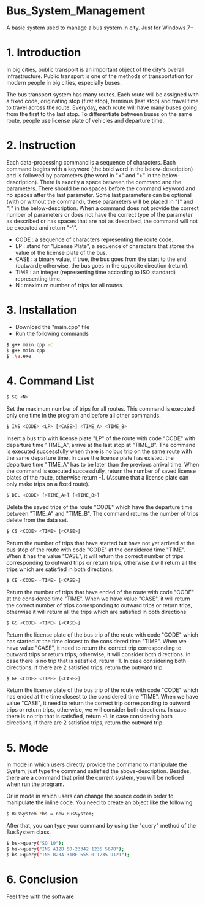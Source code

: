 # Bus_System_Management
A basic system used to manage a bus system in city. Just for Windows 7+
# 1. Introduction
In big cities, public transport is an important object of the city's overall infrastructure. Public transport is one of the methods of transportation for modern people in big cities, especially buses.

The bus transport system has many routes. Each route will be assigned with a fixed code, originating stop (first stop), terminus (last stop) and travel time to travel across the route. Everyday, each route will have many buses going from the first to the last stop. To differentiate between buses on the same route, people use license plate of vehicles and departure time.
# 2. Instruction 
Each data-processing command is a sequence of characters. Each command begins with a keyword (the bold word in the below-description) and is followed by parameters (the word in "<" and ">" in the below-description). There is exactly a space between the command and the parameters. There should be no spaces before the command keyword and no spaces after the last parameter. Some last parameters can be optional (with or without the command), these parameters will be placed in "[" and "]" in the below-description. When a command does not provide the correct number of parameters or does not have the correct type of the parameter as described or has spaces that are not as described, the command will not be executed and return "-1".
- CODE : a sequence of characters representing the route code.
- LP : stand for "License Plate", a sequence of characters that stores the value of the license plate of the bus.
- CASE : a binary value, if true, the bus goes from the start to the end (outward); otherwise, the bus goes in the opposite direction (return).
- TIME : an integer (representing time according to ISO standard) representing time.
- N : maximum number of trips for all routes. 
# 3. Installation
- Download the "main.cpp" file 
- Run the following commands

```sh
$ g++ main.cpp -c
$ g++ main.cpp
$ .\a.exe
```

# 4. Command List
```sh
$ SQ <N>
```
Set the maximum number of trips for all routes. This command is executed only one time in the program and before all other commands. 
```sh
$ INS <CODE> <LP> [<CASE>] <TIME_A> <TIME_B>
```
Insert a bus trip with license plate "LP" of the route with code "CODE" with departure time "TIME_A", arrive at the last stop at "TIME_B".
The command is executed successfully when there is no bus trip on the same route with the same departure time. In case the license plate has existed, the departure time "TIME_A" has to be later than the previous arrival time. When the command is executed successfully, return the number of saved license plates of the route, otherwise return -1. (Assume that a license plate can only make trips on a fixed route).
```sh
$ DEL <CODE> [>TIME_A>] [<TIME_B>]
```
Delete the saved trips of the route "CODE" which have the departure time between "TIME_A" and "TIME_B". The command returns the number of trips delete from the data set.
```sh
$ CS <CODE> <TIME> [<CASE>]
```
Return the number of trips that have started but have not yet arrived at the bus stop of the route with code "CODE" at the considered time "TIME". When it has the value "CASE", it will return the correct number of trips corresponding to outward trips or return trips, otherwise it will return all the trips which are satisfied in both directions.
```sh
$ CE <CODE> <TIME> [<CASE>]
```
Return the number of trips that have ended of the route with code "CODE" at the considered time "TIME". When we have value "CASE", it will return the correct number of trips corresponding to outward trips or return trips, otherwise it will return all the trips which are satisfied in both directions
```sh
$ GS <CODE> <TIME> [<CASE>]
```
Return the license plate of the bus trip of the route with code "CODE" which has started at the time closest to the considered time "TIME". When we have value "CASE", it need to return the correct trip corresponding to outward trips or return trips, otherwise, it will consider both directions. In case there is no trip that is satisfied, return -1. In case considering both directions, if there are 2 satisfied trips, return the outward trip.
```sh
$ GE <CODE> <TIME> [<CASE>]
```
Return the license plate of the bus trip of the route with code "CODE" which has ended at the time closest to the considered time "TIME". When we have value "CASE", it need to return the correct trip corresponding to outward trips or return trips, otherwise, we will consider both directions. In case there is no trip that is satisfied, return -1. In case considering both directions, if there are 2 satisfied trips, return the outward trip.
# 5. Mode
In mode in which users directly provide the command to manipulate the System, just type the command satisfied the above-description. Besides, there are a command that print the current system, you will be noticed when run the program.

Or in mode in which users can change the source code in order to manipulate the inline code. You need to create an object like the following:
```sh
$ BusSystem *bs = new BusSystem;
```
After that, you can type your command by using the "query" method of the BusSystem class.
```sh
$ bs->query("SQ 10");
$ bs->query("INS A12B 5D-23342 1235 5678");
$ bs->query("INS B23A 31RE-555 0 1235 9121");
```
# 6. Conclusion
Feel free with the software
